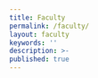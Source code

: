 ```yaml
---
title: Faculty
permalink: /faculty/
layout: faculty
keywords: ''
description: >-
published: true
---
```


